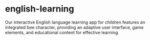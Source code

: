 # english-learning
Our interactive English language learning app for children features an integrated bee character, providing an adaptive user interface, game elements, and educational content for effective learning.
